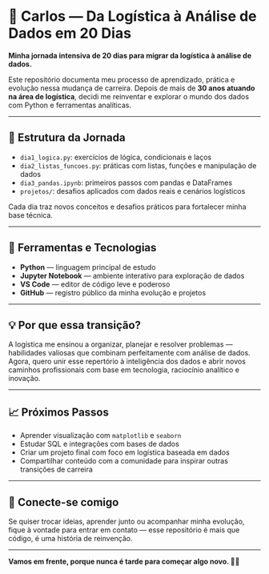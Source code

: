 # 🚀 Carlos — Da Logística à Análise de Dados em 20 Dias

**Minha jornada intensiva de 20 dias para migrar da logística à análise de dados.**

Este repositório documenta meu processo de aprendizado, prática e evolução nessa mudança de carreira. Depois de mais de **30 anos atuando na área de logística**, decidi me reinventar e explorar o mundo dos dados com Python e ferramentas analíticas.

---

## 📆 Estrutura da Jornada

- `dia1_logica.py`: exercícios de lógica, condicionais e laços
- `dia2_listas_funcoes.py`: práticas com listas, funções e manipulação de dados
- `dia3_pandas.ipynb`: primeiros passos com pandas e DataFrames
- `projetos/`: desafios aplicados com dados reais e cenários logísticos

Cada dia traz novos conceitos e desafios práticos para fortalecer minha base técnica.

---

## 🔧 Ferramentas e Tecnologias

- **Python** — linguagem principal de estudo
- **Jupyter Notebook** — ambiente interativo para exploração de dados
- **VS Code** — editor de código leve e poderoso
- **GitHub** — registro público da minha evolução e projetos

---

## 💡 Por que essa transição?

A logística me ensinou a organizar, planejar e resolver problemas — habilidades valiosas que combinam perfeitamente com análise de dados. Agora, quero unir esse repertório à inteligência dos dados e abrir novos caminhos profissionais com base em tecnologia, raciocínio analítico e inovação.

---

## 📈 Próximos Passos

- Aprender visualização com `matplotlib` e `seaborn`
- Estudar SQL e integrações com bases de dados
- Criar um projeto final com foco em logística baseada em dados
- Compartilhar conteúdo com a comunidade para inspirar outras transições de carreira

---

## 💬 Conecte-se comigo

Se quiser trocar ideias, aprender junto ou acompanhar minha evolução, fique à vontade para entrar em contato — esse repositório é mais que código, é uma história de reinvenção.

---

**Vamos em frente, porque nunca é tarde para começar algo novo. 🧠💪**
